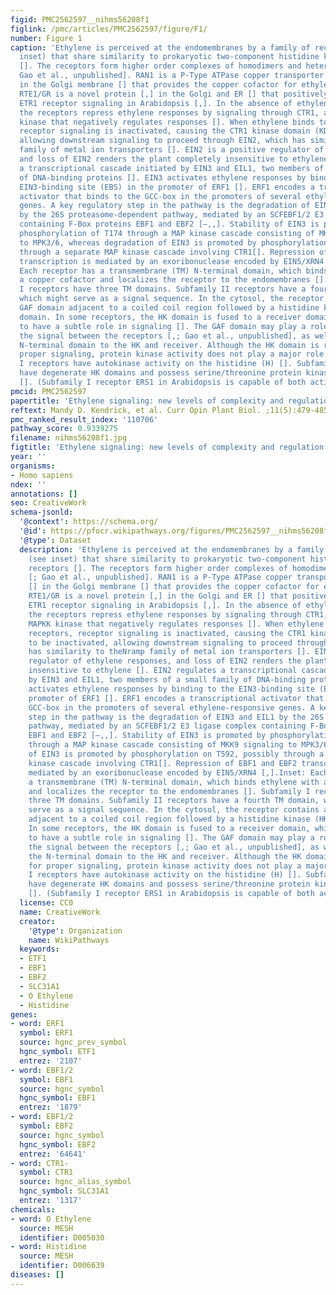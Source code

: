 ```yaml
---
figid: PMC2562597__nihms56208f1
figlink: /pmc/articles/PMC2562597/figure/F1/
number: Figure 1
caption: 'Ethylene is perceived at the endomembranes by a family of receptors (see
  inset) that share similarity to prokaryotic two-component histidine kinase receptors
  []. The receptors form higher order complexes of homodimers and heterodimers [;
  Gao et al., unpublished]. RAN1 is a P-Type ATPase copper transporter homolog []
  in the Golgi membrane [] that provides the copper cofactor for ethylene binding.
  RTE1/GR is a novel protein [,] in the Golgi and ER [] that positively regulates
  ETR1 receptor signaling in Arabidopsis [,]. In the absence of ethylene binding,
  the receptors repress ethylene responses by signaling through CTR1, a Raf-like MAPKK
  kinase that negatively regulates responses []. When ethylene binds to the receptors,
  receptor signaling is inactivated, causing the CTR1 kinase domain (KD) to be inactivated,
  allowing downstream signaling to proceed through EIN2, which has similarity to theNramp
  family of metal ion transporters []. EIN2 is a positive regulator of ethylene responses,
  and loss of EIN2 renders the plant completely insensitive to ethylene []. EIN2 regulates
  a transcriptional cascade initiated by EIN3 and EIL1, two members of a small family
  of DNA-binding proteins []. EIN3 activates ethylene responses by binding to the
  EIN3-binding site (EBS) in the promoter of ERF1 []. ERF1 encodes a transcriptional
  activator that binds to the GCC-box in the promoters of several ethylene-responsive
  genes. A key regulatory step in the pathway is the degradation of EIN3 and EIL1
  by the 26S proteasome-dependent pathway, mediated by an SCFEBF1/2 E3 ligase complex
  containing F-Box proteins EBF1 and EBF2 [–,,]. Stability of EIN3 is promoted by
  phosphorylation of T174 through a MAP kinase cascade consisting of MKK9 signaling
  to MPK3/6, whereas degradation of EIN3 is promoted by phosphorylation on T592, possibly
  through a separate MAP kinase cascade involving CTR1[]. Repression of EBF1 and EBF2
  transcription is mediated by an exoribonuclease encoded by EIN5/XRN4 [,].Inset:
  Each receptor has a transmembrane (TM) N-terminal domain, which binds ethylene with
  a copper cofactor and localizes the receptor to the endomembranes []. Subfamily
  I receptors have three TM domains. Subfamily II receptors have a fourth TM domain,
  which might serve as a signal sequence. In the cytosol, the receptor contains a
  GAF domain adjacent to a coiled coil region followed by a histidine kinase (HK)-like
  domain. In some receptors, the HK domain is fused to a receiver domain, which appears
  to have a subtle role in signaling []. The GAF domain may play a role in transmitting
  the signal between the receptors [,; Gao et al., unpublished], as well as from the
  N-terminal domain to the HK and receiver. Although the HK domain is required for
  proper signaling, protein kinase activity does not play a major role []. Subfamily
  I receptors have autokinase activity on the histidine (H) []. Subfamily II receptors
  have degenerate HK domains and possess serine/threonine protein kinase activity
  []. (Subfamily I receptor ERS1 in Arabidopsis is capable of both activities [].)'
pmcid: PMC2562597
papertitle: 'Ethylene signaling: new levels of complexity and regulation.'
reftext: Mandy D. Kendrick, et al. Curr Opin Plant Biol. ;11(5):479-485.
pmc_ranked_result_index: '110706'
pathway_score: 0.9339275
filename: nihms56208f1.jpg
figtitle: 'Ethylene signaling: new levels of complexity and regulation'
year: ''
organisms:
- Homo sapiens
ndex: ''
annotations: []
seo: CreativeWork
schema-jsonld:
  '@context': https://schema.org/
  '@id': https://pfocr.wikipathways.org/figures/PMC2562597__nihms56208f1.html
  '@type': Dataset
  description: 'Ethylene is perceived at the endomembranes by a family of receptors
    (see inset) that share similarity to prokaryotic two-component histidine kinase
    receptors []. The receptors form higher order complexes of homodimers and heterodimers
    [; Gao et al., unpublished]. RAN1 is a P-Type ATPase copper transporter homolog
    [] in the Golgi membrane [] that provides the copper cofactor for ethylene binding.
    RTE1/GR is a novel protein [,] in the Golgi and ER [] that positively regulates
    ETR1 receptor signaling in Arabidopsis [,]. In the absence of ethylene binding,
    the receptors repress ethylene responses by signaling through CTR1, a Raf-like
    MAPKK kinase that negatively regulates responses []. When ethylene binds to the
    receptors, receptor signaling is inactivated, causing the CTR1 kinase domain (KD)
    to be inactivated, allowing downstream signaling to proceed through EIN2, which
    has similarity to theNramp family of metal ion transporters []. EIN2 is a positive
    regulator of ethylene responses, and loss of EIN2 renders the plant completely
    insensitive to ethylene []. EIN2 regulates a transcriptional cascade initiated
    by EIN3 and EIL1, two members of a small family of DNA-binding proteins []. EIN3
    activates ethylene responses by binding to the EIN3-binding site (EBS) in the
    promoter of ERF1 []. ERF1 encodes a transcriptional activator that binds to the
    GCC-box in the promoters of several ethylene-responsive genes. A key regulatory
    step in the pathway is the degradation of EIN3 and EIL1 by the 26S proteasome-dependent
    pathway, mediated by an SCFEBF1/2 E3 ligase complex containing F-Box proteins
    EBF1 and EBF2 [–,,]. Stability of EIN3 is promoted by phosphorylation of T174
    through a MAP kinase cascade consisting of MKK9 signaling to MPK3/6, whereas degradation
    of EIN3 is promoted by phosphorylation on T592, possibly through a separate MAP
    kinase cascade involving CTR1[]. Repression of EBF1 and EBF2 transcription is
    mediated by an exoribonuclease encoded by EIN5/XRN4 [,].Inset: Each receptor has
    a transmembrane (TM) N-terminal domain, which binds ethylene with a copper cofactor
    and localizes the receptor to the endomembranes []. Subfamily I receptors have
    three TM domains. Subfamily II receptors have a fourth TM domain, which might
    serve as a signal sequence. In the cytosol, the receptor contains a GAF domain
    adjacent to a coiled coil region followed by a histidine kinase (HK)-like domain.
    In some receptors, the HK domain is fused to a receiver domain, which appears
    to have a subtle role in signaling []. The GAF domain may play a role in transmitting
    the signal between the receptors [,; Gao et al., unpublished], as well as from
    the N-terminal domain to the HK and receiver. Although the HK domain is required
    for proper signaling, protein kinase activity does not play a major role []. Subfamily
    I receptors have autokinase activity on the histidine (H) []. Subfamily II receptors
    have degenerate HK domains and possess serine/threonine protein kinase activity
    []. (Subfamily I receptor ERS1 in Arabidopsis is capable of both activities [].)'
  license: CC0
  name: CreativeWork
  creator:
    '@type': Organization
    name: WikiPathways
  keywords:
  - ETF1
  - EBF1
  - EBF2
  - SLC31A1
  - O Ethylene
  - Histidine
genes:
- word: ERF1
  symbol: ERF1
  source: hgnc_prev_symbol
  hgnc_symbol: ETF1
  entrez: '2107'
- word: EBF1/2
  symbol: EBF1
  source: hgnc_symbol
  hgnc_symbol: EBF1
  entrez: '1879'
- word: EBF1/2
  symbol: EBF2
  source: hgnc_symbol
  hgnc_symbol: EBF2
  entrez: '64641'
- word: CTR1-
  symbol: CTR1
  source: hgnc_alias_symbol
  hgnc_symbol: SLC31A1
  entrez: '1317'
chemicals:
- word: O Ethylene
  source: MESH
  identifier: D005030
- word: Histidine
  source: MESH
  identifier: D006639
diseases: []
---
```

